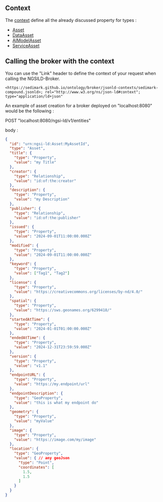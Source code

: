 ## Context
The [context](https://sedimark.github.io/ontology/broker/jsonld-contexts/sedimark-compound.jsonld) define all
the already discussed property for types :
- [Asset](https://sedimark.github.io/ontology/broker/jsonld-contexts/sedimark-asset.jsonld)
- [DataAsset](https://sedimark.github.io/ontology/broker/jsonld-contexts/sedimark-data-asset.jsonld)
- [AIModelAsset](https://sedimark.github.io/ontology/broker/jsonld-contexts/sedimark-ai-model-asset.jsonld)
- [ServiceAsset](https://sedimark.github.io/ontology/broker/jsonld-contexts/sedimark-service-asset.jsonld)

## Calling the broker with the context
You can use the "Link" header to define the context of your request when calling the NGSILD-Broker.
```
<https://sedimark.github.io/ontology/broker/jsonld-contexts/sedimark-compound.jsonld>; rel="http://www.w3.org/ns/json-ld#context"; type="application/ld+json"
```

An example of asset creation for a broker deployed on "localhost:8080" would be the following :

POST "localhost:8080/ngsi-ld/v1/entities"

body :
```json
{
  "id": "urn:ngsi-ld:Asset:MyAssetId",
  "type": "Asset",
  "title": {
    "type": "Property",
    "value": "my Title"
  },
  "creator": {
    "type": "Relationship",
    "value": "id:of:the:creator"
  },
  "description": {
    "type": "Property",
    "value": "my Description"
  },
  "publisher": {
    "type": "Relationship",
    "value": "id:of:the:publisher"
  },
  "issued": {
    "type": "Property",
    "value": "2024-09-01T11:00:00.000Z"
  },
  "modified": {
    "type": "Property",
    "value": "2024-09-01T11:00:00.000Z"
  },
  "keyword": {
    "type": "Property",
    "value": ["Tag1", "Tag2"]
  },
  "license": {
    "type": "Property",
    "value": "https://creativecommons.org/licenses/by-nd/4.0/"
  },
  "spatial": {
    "type": "Property",
    "value": "https://sws.geonames.org/6299418/"
  },
  "startedAtTime": {
    "type": "Property",
    "value": "2024-01-01T01:00:00.000Z"
  },
  "endedAtTime": {
    "type": "Property",
    "value": "2024-12-31T23:59:59.000Z"
  },
  "version": {
    "type": "Property",
    "value": "v1.1"
  },
  "endpointURL": {
    "type": "Property",
    "value": "https://my.endpoint/url"
  },
  "endpointDescription": {
    "type": "GeoProperty",
    "value": "this is what my endpoint do"
  },
  "geometry": {
    "type": "Property",
    "value": "myValue"
  },
  "image": {
    "type": "Property",
    "value": "https://image.com/my/image"
  },
  "location": {
    "type": "GeoProperty",
    "value": { // any geoJson
      "type": "Point",
      "coordinates": [
        1.5,
        1.5
      ]
    }
  }
}

```